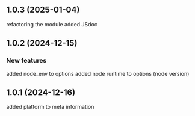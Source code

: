 ## 1.0.3 (2025-01-04)
refactoring the module
added JSdoc

## 1.0.2 (2024-12-15)

### New features

added node_env to options
added node runtime to options (node version)

## 1.0.1 (2024-12-16)

added platform to meta information